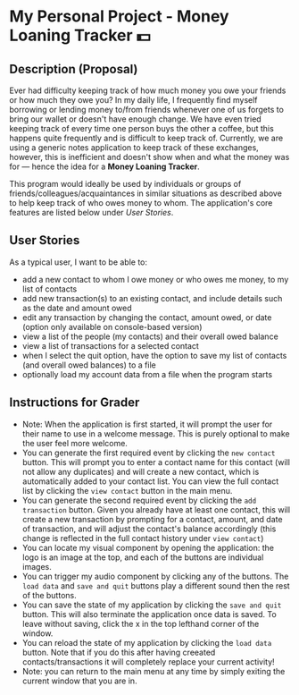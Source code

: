 # My Personal Project - Money Loaning Tracker 💵

## Description (Proposal)
Ever had difficulty keeping track of how much money you owe your friends or how much they owe you? In my daily life, I frequently find myself borrowing or lending money to/from friends whenever one of us forgets to bring our wallet or doesn't have enough change. We have even tried keeping track of every time one person buys the other a coffee, but this happens quite frequently and is difficult to keep track of. Currently, we are using a generic notes application to keep track of these exchanges, however, this is inefficient and doesn't show when and what the money was for — hence the idea for a **Money Loaning Tracker**. 

This program would ideally be used by individuals or groups of friends/colleagues/acquaintances in similar situations as described above to help keep track of who owes money to whom. The application's core features are listed below under *User Stories*.

## User Stories
As a typical user, I want to be able to:
- add a new contact to whom I owe money or who owes me money, to my list of contacts
- add new transaction(s) to an existing contact, and include details such as the date and amount owed
- edit any transaction by changing the contact, amount owed, or date (option only available on console-based version)
- view a list of the people (my contacts) and their overall owed balance
- view a list of transactions for a selected contact
- when I select the quit option, have the option to save my list of contacts (and overall owed balances) to a file
- optionally load my account data from a file when the program starts

## Instructions for Grader
- Note: When the application is first started, it will prompt the user for their name to use in a welcome message. This is purely optional to make the user feel more welcome.
- You can generate the first required event by clicking the ```new contact``` button. This will prompt you to enter a contact name for this contact (will not allow any duplicates) and will create a new contact, which is automatically added to your contact list. You can view the full contact list by clicking the ```view contact``` button in the main menu.
- You can generate the second required event by clicking the ```add transaction``` button. Given you already have at least one contact, this will create a new transaction by prompting for a contact, amount, and date of transaction, and will adjust the contact's balance accordingly (this change is reflected in the full contact history under ```view contact```) 
- You can locate my visual component by opening the application: the logo is an image at the top, and each of the buttons are individual images. 
- You can trigger my audio component by clicking any of the buttons. The ```load data``` and ```save and quit``` buttons play a different sound then the rest of the buttons.
- You can save the state of my application by clicking the ```save and quit``` button. This will also terminate the application once data is saved. To leave without saving, click the x in the top lefthand corner of the window.
- You can reload the state of my application by clicking the ```load data``` button. Note that if you do this after having creeated contacts/transactions it will completely replace your current activity!
- Note: you can return to the main menu at any time by simply exiting the current window that you are in.